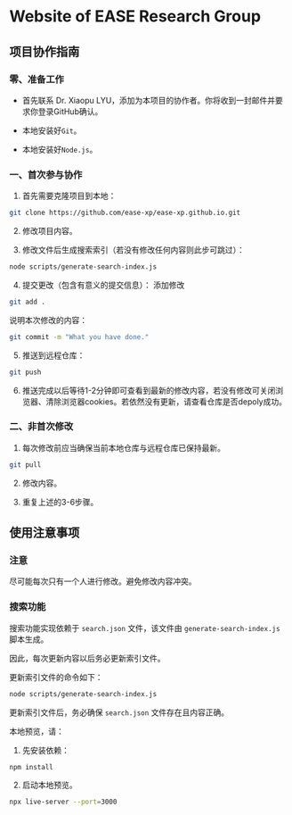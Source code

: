 # Website of EASE Research Group

## 项目协作指南

### 零、准备工作

- 首先联系 Dr. Xiaopu LYU，添加为本项目的协作者。你将收到一封邮件并要求你登录GitHub确认。

- 本地安装好`Git`。

- 本地安装好`Node.js`。

### 一、首次参与协作

1. 首先需要克隆项目到本地：
```bash
git clone https://github.com/ease-xp/ease-xp.github.io.git
```

2. 修改项目内容。

3. 修改文件后生成搜索索引（若没有修改任何内容则此步可跳过）：
```bash
node scripts/generate-search-index.js
```

4. 提交更改（包含有意义的提交信息）：
添加修改
```bash
git add .
```

说明本次修改的内容：
```bash
git commit -m "What you have done."
```

5. 推送到远程仓库：
```bash
git push
```

6. 推送完成以后等待1-2分钟即可查看到最新的修改内容，若没有修改可关闭浏览器、清除浏览器cookies。若依然没有更新，请查看仓库是否depoly成功。

### 二、非首次修改

1. 每次修改前应当确保当前本地仓库与远程仓库已保持最新。
```bash
git pull
```

2. 修改内容。

3. 重复上述的3-6步骤。

## 使用注意事项

### 注意

尽可能每次只有一个人进行修改。避免修改内容冲突。

### 搜索功能

搜索功能实现依赖于 `search.json` 文件，该文件由 `generate-search-index.js` 脚本生成。

因此，每次更新内容以后务必更新索引文件。

更新索引文件的命令如下：

```bash
node scripts/generate-search-index.js
```

更新索引文件后，务必确保 `search.json` 文件存在且内容正确。

本地预览，请：

1. 先安装依赖：

```bash
npm install
```

2. 启动本地预览。

```bash
npx live-server --port=3000
```


